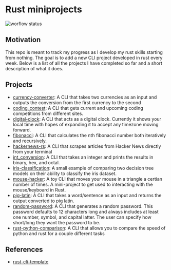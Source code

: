# Rust miniprojects

![worflow status](https://github.com/brycewhit13/rust-miniprojects/actions/workflows/rust.yml/badge.svg)

## Motivation

This repo is meant to track my progress as I develop my rust skills starting from nothing. The goal is to add a new CLI project developed in rust every week. Below is a list of all the projects I have completed so far and a short description of what it does.

## Projects

- [currency-converter](https://github.com/brycewhit13/rust-miniprojects/tree/main/currency-converter): A CLI that takes two currencies as an input and outputs the conversion from the first currency to the second
- [coding_contest](https://github.com/brycewhit13/rust-miniprojects/tree/main/coding_contest): A CLI that gets current and upcoming coding competitions from different sites.
- [digital-clock](https://github.com/brycewhit13/rust-miniprojects/tree/main/digital-clock): A CLI that acts as a digital clock. Currently it shows your local time with hopes of expanding it to accept any timezone moving forward.
- [fibonacci](https://github.com/brycewhit13/rust-miniprojects/tree/main/fibonacci): A CLI that calculates the nth fibonacci number both iteratively and recursively.
- [hackernews-rs](https://github.com/brycewhit13/rust-miniprojects/tree/main/hackernews-rs): A CLI that scrapes articles from Hacker News directly from your terminal
- [int_conversion](https://github.com/brycewhit13/rust-miniprojects/tree/main/int_conversion): A CLI that takes an integer and prints the results in binary, hex, and octal.
- [iris-classification](https://github.com/brycewhit13/rust-miniprojects/tree/main/iris-classification): A small example of comparing two decision tree models on their ability to classify the iris dataset.
- [mouse-hacker](https://github.com/brycewhit13/rust-miniprojects/tree/main/mouse-hacker): A toy CLI that moves your mouse in a triangle a certian number of times. A mini-project to get used to interacting with the mouse/keyboard in Rust.
- [pig-latin](https://github.com/brycewhit13/rust-miniprojects/tree/main/pig-latin): A CLI that takes a word/sentence as an input and returns the output converted to pig latin.
- [random-password](https://github.com/brycewhit13/rust-miniprojects/tree/main/random-password): A CLI that generates a random password. This password defaults to 12 characters long and always includes at least one number, symbol, and capital latter. The user can specify how short/long they want the password to be.
- [rust-python-comparison](https://github.com/brycewhit13/rust-miniprojects/tree/main/rust-python-comparison): A CLI that allows you to compare the speed of python and rust for a couple different tasks

## References

- [rust-cli-template](https://github.com/kbknapp/rust-cli-template)
